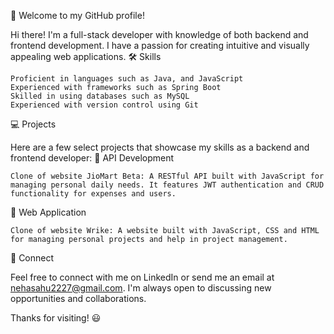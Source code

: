 
<!---
sahu-neha/sahu-neha is a ✨ special ✨ repository because its `README.md` (this file) appears on your GitHub profile.
You can click the Preview link to take a look at your changes.
--->

:rocket: Welcome to my GitHub profile!

Hi there! I'm a full-stack developer with knowledge of both backend and frontend development. I have a passion for creating intuitive and visually appealing web applications.
:hammer_and_wrench: Skills

    Proficient in languages such as Java, and JavaScript
    Experienced with frameworks such as Spring Boot 
    Skilled in using databases such as MySQL
    Experienced with version control using Git

:computer: Projects

Here are a few select projects that showcase my skills as a backend and frontend developer:
:electric_plug: API Development

    Clone of website JioMart Beta: A RESTful API built with JavaScript for managing personal daily needs. It features JWT authentication and CRUD functionality for expenses and users.

:page_with_curl: Web Application

    Clone of website Wrike: A website built with JavaScript, CSS and HTML for managing personal projects and help in project management.

📨 Connect


Feel free to connect with me on LinkedIn or send me an email at nehasahu2227@gmail.com. I'm always open to discussing new opportunities and collaborations.

Thanks for visiting! :smiley:
